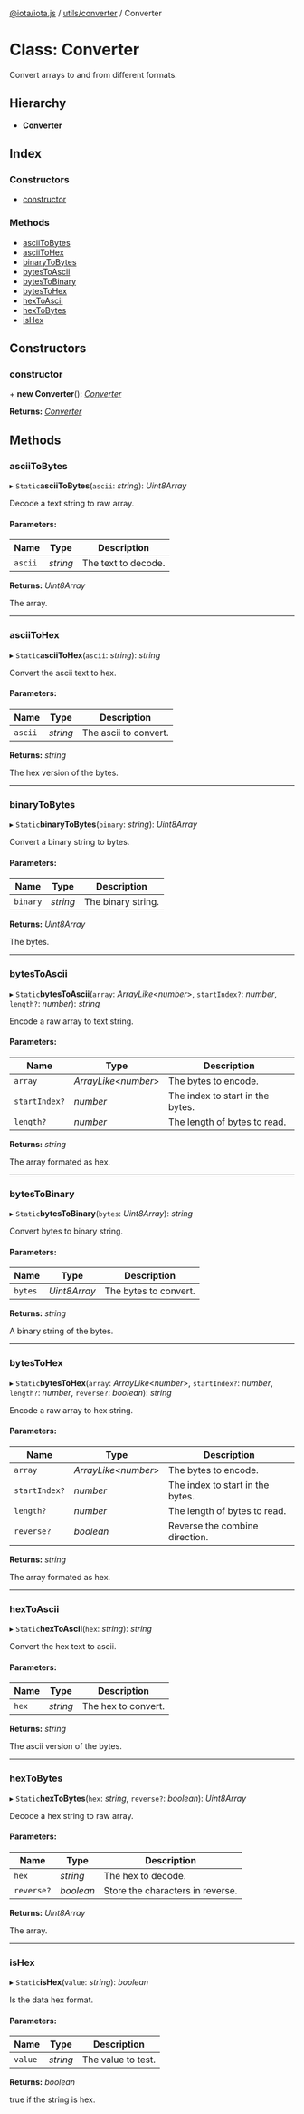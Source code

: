 [@iota/iota.js](../README.md) / [utils/converter](../modules/utils_converter.md) / Converter

# Class: Converter

Convert arrays to and from different formats.

## Hierarchy

* **Converter**

## Index

### Constructors

* [constructor](utils_converter.converter.md#constructor)

### Methods

* [asciiToBytes](utils_converter.converter.md#asciitobytes)
* [asciiToHex](utils_converter.converter.md#asciitohex)
* [binaryToBytes](utils_converter.converter.md#binarytobytes)
* [bytesToAscii](utils_converter.converter.md#bytestoascii)
* [bytesToBinary](utils_converter.converter.md#bytestobinary)
* [bytesToHex](utils_converter.converter.md#bytestohex)
* [hexToAscii](utils_converter.converter.md#hextoascii)
* [hexToBytes](utils_converter.converter.md#hextobytes)
* [isHex](utils_converter.converter.md#ishex)

## Constructors

### constructor

\+ **new Converter**(): [*Converter*](utils_converter.converter.md)

**Returns:** [*Converter*](utils_converter.converter.md)

## Methods

### asciiToBytes

▸ `Static`**asciiToBytes**(`ascii`: *string*): *Uint8Array*

Decode a text string to raw array.

#### Parameters:

Name | Type | Description |
------ | ------ | ------ |
`ascii` | *string* | The text to decode.   |

**Returns:** *Uint8Array*

The array.

___

### asciiToHex

▸ `Static`**asciiToHex**(`ascii`: *string*): *string*

Convert the ascii text to hex.

#### Parameters:

Name | Type | Description |
------ | ------ | ------ |
`ascii` | *string* | The ascii to convert.   |

**Returns:** *string*

The hex version of the bytes.

___

### binaryToBytes

▸ `Static`**binaryToBytes**(`binary`: *string*): *Uint8Array*

Convert a binary string to bytes.

#### Parameters:

Name | Type | Description |
------ | ------ | ------ |
`binary` | *string* | The binary string.   |

**Returns:** *Uint8Array*

The bytes.

___

### bytesToAscii

▸ `Static`**bytesToAscii**(`array`: *ArrayLike*<*number*\>, `startIndex?`: *number*, `length?`: *number*): *string*

Encode a raw array to text string.

#### Parameters:

Name | Type | Description |
------ | ------ | ------ |
`array` | *ArrayLike*<*number*\> | The bytes to encode.   |
`startIndex?` | *number* | The index to start in the bytes.   |
`length?` | *number* | The length of bytes to read.   |

**Returns:** *string*

The array formated as hex.

___

### bytesToBinary

▸ `Static`**bytesToBinary**(`bytes`: *Uint8Array*): *string*

Convert bytes to binary string.

#### Parameters:

Name | Type | Description |
------ | ------ | ------ |
`bytes` | *Uint8Array* | The bytes to convert.   |

**Returns:** *string*

A binary string of the bytes.

___

### bytesToHex

▸ `Static`**bytesToHex**(`array`: *ArrayLike*<*number*\>, `startIndex?`: *number*, `length?`: *number*, `reverse?`: *boolean*): *string*

Encode a raw array to hex string.

#### Parameters:

Name | Type | Description |
------ | ------ | ------ |
`array` | *ArrayLike*<*number*\> | The bytes to encode.   |
`startIndex?` | *number* | The index to start in the bytes.   |
`length?` | *number* | The length of bytes to read.   |
`reverse?` | *boolean* | Reverse the combine direction.   |

**Returns:** *string*

The array formated as hex.

___

### hexToAscii

▸ `Static`**hexToAscii**(`hex`: *string*): *string*

Convert the hex text to ascii.

#### Parameters:

Name | Type | Description |
------ | ------ | ------ |
`hex` | *string* | The hex to convert.   |

**Returns:** *string*

The ascii version of the bytes.

___

### hexToBytes

▸ `Static`**hexToBytes**(`hex`: *string*, `reverse?`: *boolean*): *Uint8Array*

Decode a hex string to raw array.

#### Parameters:

Name | Type | Description |
------ | ------ | ------ |
`hex` | *string* | The hex to decode.   |
`reverse?` | *boolean* | Store the characters in reverse.   |

**Returns:** *Uint8Array*

The array.

___

### isHex

▸ `Static`**isHex**(`value`: *string*): *boolean*

Is the data hex format.

#### Parameters:

Name | Type | Description |
------ | ------ | ------ |
`value` | *string* | The value to test.   |

**Returns:** *boolean*

true if the string is hex.
